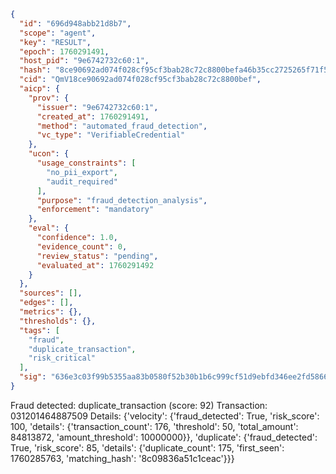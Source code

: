 ```json
{
  "id": "696d948abb21d8b7",
  "scope": "agent",
  "key": "RESULT",
  "epoch": 1760291491,
  "host_pid": "9e6742732c60:1",
  "hash": "8ce90692ad074f028cf95cf3bab28c72c8800befa46b35cc2725265f71f5cda9",
  "cid": "QmV18ce90692ad074f028cf95cf3bab28c72c8800bef",
  "aicp": {
    "prov": {
      "issuer": "9e6742732c60:1",
      "created_at": 1760291491,
      "method": "automated_fraud_detection",
      "vc_type": "VerifiableCredential"
    },
    "ucon": {
      "usage_constraints": [
        "no_pii_export",
        "audit_required"
      ],
      "purpose": "fraud_detection_analysis",
      "enforcement": "mandatory"
    },
    "eval": {
      "confidence": 1.0,
      "evidence_count": 0,
      "review_status": "pending",
      "evaluated_at": 1760291492
    }
  },
  "sources": [],
  "edges": [],
  "metrics": {},
  "thresholds": {},
  "tags": [
    "fraud",
    "duplicate_transaction",
    "risk_critical"
  ],
  "sig": "636e3c03f99b5355aa83b0580f52b30b1b6c999cf51d9ebfd346ee2fd58668a4"
}
```

Fraud detected: duplicate_transaction (score: 92)
Transaction: 031201464887509
Details: {'velocity': {'fraud_detected': True, 'risk_score': 100, 'details': {'transaction_count': 176, 'threshold': 50, 'total_amount': 84813872, 'amount_threshold': 10000000}}, 'duplicate': {'fraud_detected': True, 'risk_score': 85, 'details': {'duplicate_count': 175, 'first_seen': 1760285763, 'matching_hash': '8c09836a51c1ceac'}}}
